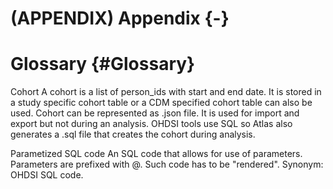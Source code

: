 # (APPENDIX) Appendix {-}

# Glossary {#Glossary}

Cohort
A cohort is a list of person_ids with start and end date. It is stored in a study specific cohort table or a CDM specified cohort table can also be used. Cohort can be represented as .json file. It is used for import and export but not during an analysis. OHDSI tools use SQL so Atlas also generates a .sql file that creates the cohort during analysis.

Parametized SQL code
An SQL code that allows for use of parameters. Parameters are prefixed with @. Such code has to be "rendered". Synonym: OHDSI SQL code.
